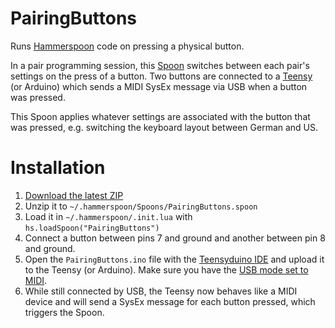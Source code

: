 # PairingButtons

Runs [Hammerspoon](http://www.hammerspoon.org/) code on pressing a physical button.

In a pair programming session, this [Spoon](http://www.hammerspoon.org/Spoons) switches between each pair's settings on the press of a button. Two buttons are connected to a [Teensy](https://www.pjrc.com/teensy) (or Arduino) which sends a MIDI SysEx message via USB when a button was pressed.

This Spoon applies whatever settings are associated with the button that was pressed, e.g. switching the keyboard layout between German and US.

# Installation

1. [Download the latest ZIP](https://github.com/suhlig/PairingButtons.spoon/releases)
2. Unzip it to `~/.hammerspoon/Spoons/PairingButtons.spoon`
3. Load it in `~/.hammerspoon/.init.lua` with `hs.loadSpoon("PairingButtons")`
5. Connect a button between pins 7 and ground and another between pin 8 and ground.
4. Open the `PairingButtons.ino` file with the [Teensyduino IDE](https://www.pjrc.com/teensy/teensyduino.html) and upload it to the Teensy (or Arduino). Make sure you have the [USB mode set to MIDI](https://www.pjrc.com/teensy/td_midi.html).
6. While still connected by USB, the Teensy now behaves like a MIDI device and will send a SysEx message for each button pressed, which triggers the Spoon.
